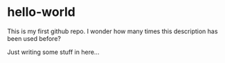 # hello-world
This is my first github repo. I wonder how many times this description has been used before?

Just writing some stuff in here...

